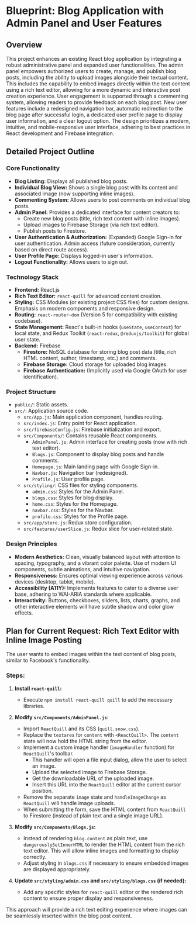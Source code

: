 # **Blueprint: Blog Application with Admin Panel and User Features**

## **Overview**
This project enhances an existing React blog application by integrating a robust administrative panel and expanded user functionalities. The admin panel empowers authorized users to create, manage, and publish blog posts, including the ability to upload images alongside their textual content. This includes the capability to embed images directly within the text content using a rich text editor, allowing for a more dynamic and interactive post creation experience. User engagement is supported through a commenting system, allowing readers to provide feedback on each blog post. New user features include a redesigned navigation bar, automatic redirection to the blog page after successful login, a dedicated user profile page to display user information, and a clear logout option. The design prioritizes a modern, intuitive, and mobile-responsive user interface, adhering to best practices in React development and Firebase integration.

## **Detailed Project Outline**

### **Core Functionality**
*   **Blog Listing:** Displays all published blog posts.
*   **Individual Blog View:** Shows a single blog post with its content and associated image (now supporting inline images).
*   **Commenting System:** Allows users to post comments on individual blog posts.
*   **Admin Panel:** Provides a dedicated interface for content creators to:
    *   Create new blog posts (title, rich text content with inline images).
    *   Upload images to Firebase Storage (via rich text editor).
    *   Publish posts to Firestore.
*   **User Authentication & Authorization:** (Expanded) Google Sign-in for user authentication. Admin access (future consideration, currently based on direct route access).
*   **User Profile Page:** Displays logged-in user's information.
*   **Logout Functionality:** Allows users to sign out.

### **Technology Stack**
*   **Frontend:** React.js
*   **Rich Text Editor:** `react-quill` for advanced content creation.
*   **Styling:** CSS Modules (or existing project CSS files) for custom designs. Emphasis on modern components and responsive design.
*   **Routing:** `react-router-dom` (Version 5 for compatibility with existing codebase).
*   **State Management:** React's built-in hooks (`useState`, `useContext`) for local state, and Redux Toolkit (`react-redux`, `@reduxjs/toolkit`) for global user state.
*   **Backend:** Firebase
    *   **Firestore:** NoSQL database for storing blog post data (title, rich HTML content, author, timestamp, etc.) and comments.
    *   **Firebase Storage:** Cloud storage for uploaded blog images.
    *   **Firebase Authentication:** (Implicitly used via Google OAuth for user identification).

### **Project Structure**
*   `public/`: Static assets.
*   `src/`: Application source code.
    *   `src/App.js`: Main application component, handles routing.
    *   `src/index.js`: Entry point for React application.
    *   `src/firebaseConfig.js`: Firebase initialization and export.
    *   `src/Components/`: Contains reusable React components.
        *   `AdminPanel.js`: Admin interface for creating posts (now with rich text editor).
        *   `Blogs.js`: Component to display blog posts and handle comments.
        *   `Homepage.js`: Main landing page with Google Sign-in.
        *   `Navbar.js`: Navigation bar (redesigned).
        *   `Profile.js`: User profile page.
    *   `src/styling/`: CSS files for styling components.
        *   `admin.css`: Styles for the Admin Panel.
        *   `blogs.css`: Styles for blog display.
        *   `home.css`: Styles for the Homepage.
        *   `navbar.css`: Styles for the Navbar.
        *   `profile.css`: Styles for the Profile page.
    *   `src/app/store.js`: Redux store configuration.
    *   `src/features/userSlice.js`: Redux slice for user-related state.

### **Design Principles**
*   **Modern Aesthetics:** Clean, visually balanced layout with attention to spacing, typography, and a vibrant color palette. Use of modern UI components, subtle animations, and intuitive navigation.
*   **Responsiveness:** Ensures optimal viewing experience across various devices (desktop, tablet, mobile).
*   **Accessibility (A11Y):** Implements features to cater to a diverse user base, adhering to WAI-ARIA standards where applicable.
*   **Interactivity:** Buttons, checkboxes, sliders, lists, charts, graphs, and other interactive elements will have subtle shadow and color glow effects.

## **Plan for Current Request: Rich Text Editor with Inline Image Posting**

The user wants to embed images within the text content of blog posts, similar to Facebook's functionality.

### **Steps:**

1.  **Install `react-quill`:**
    *   Execute `npm install react-quill quill` to add the necessary libraries.

2.  **Modify `src/Components/AdminPanel.js`:**
    *   Import `ReactQuill` and its CSS (`quill.snow.css`).
    *   Replace the `textarea` for `content` with `<ReactQuill>`. The `content` state will now hold the HTML string from the editor.
    *   Implement a custom image handler (`imageHandler` function) for `ReactQuill`'s toolbar.
        *   This handler will open a file input dialog, allow the user to select an image.
        *   Upload the selected image to Firebase Storage.
        *   Get the downloadable URL of the uploaded image.
        *   Insert this URL into the `ReactQuill` editor at the current cursor position.
    *   Remove the separate `image` state and `handleImageChange` as `ReactQuill` will handle image uploads.
    *   When submitting the form, save the HTML content from `ReactQuill` to Firestore (instead of plain text and a single image URL).

3.  **Modify `src/Components/Blogs.js`:**
    *   Instead of rendering `blog.content` as plain text, use `dangerouslySetInnerHTML` to render the HTML content from the rich text editor. This will allow inline images and formatting to display correctly.
    *   Adjust styling in `blogs.css` if necessary to ensure embedded images are displayed appropriately.

4.  **Update `src/styling/admin.css` and `src/styling/blogs.css` (if needed):**
    *   Add any specific styles for `react-quill` editor or the rendered rich content to ensure proper display and responsiveness.

This approach will provide a rich text editing experience where images can be seamlessly inserted within the blog post content.
